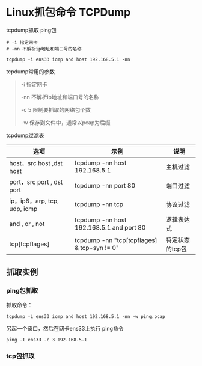 # Linux抓包命令 TCPDump



tcpdump抓取 ping包

```shell
# -i 指定网卡
# -nn 不解析ip地址和端口号的名称

tcpdump -i ens33 icmp and host 192.168.5.1 -nn

```

tcpdump常用的参数

>-i 指定网卡
>
>-nn 不解析ip地址和端口号的名称
>
>-c  5  限制要抓取的网络包个数
>
>-w 保存到文件中，通常以pcap为后缀
>
>



tcpdump过滤表

| 选项                         | 示例                                        | 说明            |
| ---------------------------- | ------------------------------------------- | --------------- |
| host，src host ,dst host     | tcpdump -nn host 192.168.5.1                | 主机过滤        |
| port，src port , dst port    | tcpdump -nn port 80                         | 端口过滤        |
| ip，ip6，arp, tcp, udp, icmp | tcpdump -nn tcp                             | 协议过滤        |
| and , or , not               | tcpdump -nn host 192.168.5.1 and port 80    | 逻辑表达式      |
| tcp[tcpflages]               | tcpdump -nn "tcp[tcpflages] & tcp-syn != 0" | 特定状态的tcp包 |



## 抓取实例

### ping包抓取

抓取命令：

```shell
tcpdump -i ens33 icmp and host 192.168.5.1 -nn -w ping.pcap
```

另起一个窗口，然后在网卡ens33上执行 ping命令

```shell
ping -I ens33 -c 3 192.168.5.1
```



### tcp包抓取





